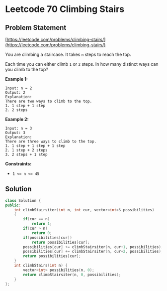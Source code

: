 # Leetcode 70 Climbing Stairs

## Problem Statement

[https://leetcode.com/problems/climbing-stairs/](https://leetcode.com/problems/climbing-stairs/)

You are climbing a staircase. It takes `n` steps to reach the top.

Each time you can either climb `1` or `2` steps. In how many distinct ways can you climb to the top?

**Example 1:**

```text
Input: n = 2
Output: 2
Explanation: 
There are two ways to climb to the top.
1. 1 step + 1 step
2. 2 steps
```

**Example 2:**

```text
Input: n = 3
Output: 3
Explanation: 
There are three ways to climb to the top.
1. 1 step + 1 step + 1 step
2. 1 step + 2 steps
3. 2 steps + 1 step
```

**Constraints:**

* `1 <= n <= 45`

## Solution

```cpp
class Solution {
public:
    int climbStairsiter(int n, int cur, vector<int>& possibilities)
    {
        if(cur == n)
            return 1;
        if(cur > n)
            return 0;
        if(possibilities[cur])
            return possibilities[cur];
        possibilities[cur] += climbStairsiter(n, cur+1, possibilities);
        possibilities[cur] += climbStairsiter(n, cur+2, possibilities);
        return possibilities[cur];
    }
    int climbStairs(int n) {
        vector<int> possibilities(n, 0);
        return climbStairsiter(n, 0, possibilities);
    }
};
```

